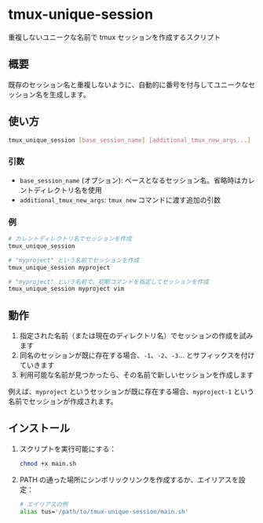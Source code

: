 # tmux-unique-session

重複しないユニークな名前で tmux セッションを作成するスクリプト

## 概要

既存のセッション名と重複しないように、自動的に番号を付与してユニークなセッション名を生成します。

## 使い方

```bash
tmux_unique_session [base_session_name] [additional_tmux_new_args...]
```

### 引数

- `base_session_name` (オプション): ベースとなるセッション名。省略時はカレントディレクトリ名を使用
- `additional_tmux_new_args`: `tmux new` コマンドに渡す追加の引数

### 例

```bash
# カレントディレクトリ名でセッションを作成
tmux_unique_session

# "myproject" という名前でセッションを作成
tmux_unique_session myproject

# "myproject" という名前で、初期コマンドを指定してセッションを作成
tmux_unique_session myproject vim
```

## 動作

1. 指定された名前（または現在のディレクトリ名）でセッションの作成を試みます
2. 同名のセッションが既に存在する場合、`-1`、`-2`、`-3`... とサフィックスを付けていきます
3. 利用可能な名前が見つかったら、その名前で新しいセッションを作成します

例えば、`myproject` というセッションが既に存在する場合、`myproject-1` という名前でセッションが作成されます。

## インストール

1. スクリプトを実行可能にする：

   ```bash
   chmod +x main.sh
   ```

2. PATH の通った場所にシンボリックリンクを作成するか、エイリアスを設定：
   ```bash
   # エイリアスの例
   alias tus='/path/to/tmux-unique-session/main.sh'
   ```
